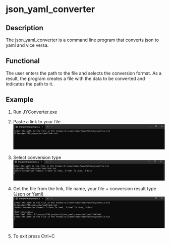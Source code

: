 # json_yaml_converter
## Description
The json_yaml_converter is a command line program that converts json to yaml and vice versa.

## Functional
The user enters the path to the file and selects the conversion format. As a result, the program creates a file with the data to be converted and indicates the path to it.

## Example
1. Run JYConverter.exe
   
2. Paste a link to your file
   ![addlink](https://github.com/RedrikShuhartRed/json_yaml_converter/blob/main/add%20link.png)
3. Select conversion type
   ![choose](https://github.com/RedrikShuhartRed/json_yaml_converter/blob/main/choose%20conv.png)
4. Get the file from the link, file name, your file + conversion result type (Json or Yaml)
   ![result](https://github.com/RedrikShuhartRed/json_yaml_converter/blob/main/result.png)
5. To exit press Ctrl+C 
